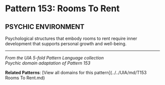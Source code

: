 # Pattern 153: Rooms To Rent

## PSYCHIC ENVIRONMENT

Psychological structures that embody rooms to rent require inner development that supports personal growth and well-being.

---

*From the UIA 5-fold Pattern Language collection*  
*Psychic domain adaptation of Pattern 153*

**Related Patterns**: [View all domains for this pattern](../../UIA/md/T153 Rooms To Rent.md)